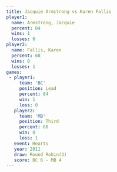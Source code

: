 ```yaml
---
title: Jacquie Armstrong vs Karen Fallis
player1:                  
  name: Armstrong, Jacquie
  percent: 84             
  wins: 1                 
  losses: 0               
player2:                  
  name: Fallis, Karen     
  percent: 68             
  wins: 0                 
  losses: 1               
games:
 - player1:        
     team: 'BC'    
     position: Lead
     percent: 84   
     win: 1        
     loss: 0       
   player2:         
     team: 'MB'     
     position: Third
     percent: 68    
     win: 0         
     loss: 1        
   event: Hearts       
   year: 2011          
   draw: Round Robin(3)
   score: BC 6 - MB 4  
---
```

